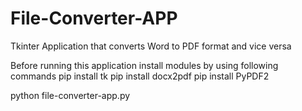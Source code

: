 # File-Converter-APP
Tkinter Application that converts Word to PDF format and vice versa

Before running this application
install modules by using following commands
pip install tk
pip install docx2pdf
pip install PyPDF2

python file-converter-app.py
